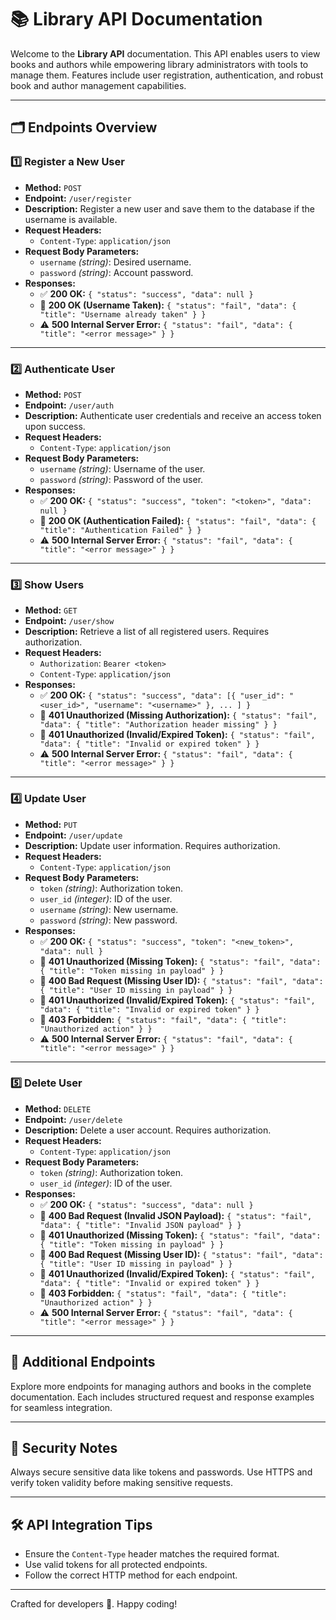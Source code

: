 # 📚 Library API Documentation

Welcome to the **Library API** documentation. This API enables users to view books and authors while empowering library administrators with tools to manage them. Features include user registration, authentication, and robust book and author management capabilities.

---

## 🗂️ Endpoints Overview

### **1️⃣ Register a New User**
- **Method:** `POST`
- **Endpoint:** `/user/register`
- **Description:** Register a new user and save them to the database if the username is available.
- **Request Headers:**
  - `Content-Type`: `application/json`
- **Request Body Parameters:**
  - `username` *(string)*: Desired username.
  - `password` *(string)*: Account password.
- **Responses:**
  - ✅ **200 OK:** `{ "status": "success", "data": null }`
  - 🚫 **200 OK (Username Taken):** `{ "status": "fail", "data": { "title": "Username already taken" } }`
  - ⚠️ **500 Internal Server Error:** `{ "status": "fail", "data": { "title": "<error message>" } }`

---

### **2️⃣ Authenticate User**
- **Method:** `POST`
- **Endpoint:** `/user/auth`
- **Description:** Authenticate user credentials and receive an access token upon success.
- **Request Headers:**
  - `Content-Type`: `application/json`
- **Request Body Parameters:**
  - `username` *(string)*: Username of the user.
  - `password` *(string)*: Password of the user.
- **Responses:**
  - ✅ **200 OK:** `{ "status": "success", "token": "<token>", "data": null }`
  - 🚫 **200 OK (Authentication Failed):** `{ "status": "fail", "data": { "title": "Authentication Failed" } }`
  - ⚠️ **500 Internal Server Error:** `{ "status": "fail", "data": { "title": "<error message>" } }`

---

### **3️⃣ Show Users**
- **Method:** `GET`
- **Endpoint:** `/user/show`
- **Description:** Retrieve a list of all registered users. Requires authorization.
- **Request Headers:**
  - `Authorization`: `Bearer <token>`
  - `Content-Type`: `application/json`
- **Responses:**
  - ✅ **200 OK:** `{ "status": "success", "data": [{ "user_id": "<user_id>", "username": "<username>" }, ... ] }`
  - 🚫 **401 Unauthorized (Missing Authorization):** `{ "status": "fail", "data": { "title": "Authorization header missing" } }`
  - 🚫 **401 Unauthorized (Invalid/Expired Token):** `{ "status": "fail", "data": { "title": "Invalid or expired token" } }`
  - ⚠️ **500 Internal Server Error:** `{ "status": "fail", "data": { "title": "<error message>" } }`

---

### **4️⃣ Update User**
- **Method:** `PUT`
- **Endpoint:** `/user/update`
- **Description:** Update user information. Requires authorization.
- **Request Headers:**
  - `Content-Type`: `application/json`
- **Request Body Parameters:**
  - `token` *(string)*: Authorization token.
  - `user_id` *(integer)*: ID of the user.
  - `username` *(string)*: New username.
  - `password` *(string)*: New password.
- **Responses:**
  - ✅ **200 OK:** `{ "status": "success", "token": "<new_token>", "data": null }`
  - 🚫 **401 Unauthorized (Missing Token):** `{ "status": "fail", "data": { "title": "Token missing in payload" } }`
  - 🚫 **400 Bad Request (Missing User ID):** `{ "status": "fail", "data": { "title": "User ID missing in payload" } }`
  - 🚫 **401 Unauthorized (Invalid/Expired Token):** `{ "status": "fail", "data": { "title": "Invalid or expired token" } }`
  - 🚫 **403 Forbidden:** `{ "status": "fail", "data": { "title": "Unauthorized action" } }`
  - ⚠️ **500 Internal Server Error:** `{ "status": "fail", "data": { "title": "<error message>" } }`

---

### **5️⃣ Delete User**
- **Method:** `DELETE`
- **Endpoint:** `/user/delete`
- **Description:** Delete a user account. Requires authorization.
- **Request Headers:**
  - `Content-Type`: `application/json`
- **Request Body Parameters:**
  - `token` *(string)*: Authorization token.
  - `user_id` *(integer)*: ID of the user.
- **Responses:**
  - ✅ **200 OK:** `{ "status": "success", "data": null }`
  - 🚫 **400 Bad Request (Invalid JSON Payload):** `{ "status": "fail", "data": { "title": "Invalid JSON payload" } }`
  - 🚫 **401 Unauthorized (Missing Token):** `{ "status": "fail", "data": { "title": "Token missing in payload" } }`
  - 🚫 **400 Bad Request (Missing User ID):** `{ "status": "fail", "data": { "title": "User ID missing in payload" } }`
  - 🚫 **401 Unauthorized (Invalid/Expired Token):** `{ "status": "fail", "data": { "title": "Invalid or expired token" } }`
  - 🚫 **403 Forbidden:** `{ "status": "fail", "data": { "title": "Unauthorized action" } }`
  - ⚠️ **500 Internal Server Error:** `{ "status": "fail", "data": { "title": "<error message>" } }`

---

## 🌟 Additional Endpoints

Explore more endpoints for managing authors and books in the complete documentation. Each includes structured request and response examples for seamless integration.

---

## 🔐 Security Notes
Always secure sensitive data like tokens and passwords. Use HTTPS and verify token validity before making sensitive requests.

---

## 🛠️ API Integration Tips
- Ensure the `Content-Type` header matches the required format.
- Use valid tokens for all protected endpoints.
- Follow the correct HTTP method for each endpoint.

---

Crafted for developers 🚀. Happy coding!
